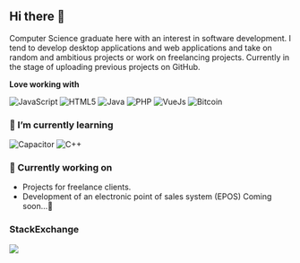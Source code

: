 ## Hi there 👋

Computer Science graduate here with an interest in software development. I tend to develop desktop applications and web applications and take on random and ambitious projects or work on freelancing projects. Currently in the stage of uploading previous projects on GitHub. 

**Love working with**

<div display="flex">
  <img src="https://img.shields.io/badge/JavaScript-F7DF1E?style=for-the-badge&logo=javascript&logoColor=black" alt="JavaScript"/>
  <img src="https://img.shields.io/badge/HTML5-E34F26?style=for-the-badge&logo=html5&logoColor=white" alt="HTML5"/>
  <img src="https://img.shields.io/badge/Java-ED8B00?style=for-the-badge&logo=openjdk&logoColor=white" alt="Java"/>
  <img src="https://img.shields.io/badge/PHP-777BB4?style=for-the-badge&logo=php&logoColor=white" alt="PHP"/>
  <img src="https://img.shields.io/badge/Vue.js-35495E?style=for-the-badge&logo=vue.js&logoColor=4FC08D" alt="VueJs"/>
  <img src="https://img.shields.io/badge/Bitcoin-000000?style=for-the-badge&logo=bitcoin&logoColor=white" alt="Bitcoin"/>
</div>

### 🌱 I’m currently learning

<div display="flex">
  <img src="https://img.shields.io/badge/Capacitor-119EFF?style=for-the-badge&logo=Capacitor&logoColor=white" alt="Capacitor"/>
  <img src="https://img.shields.io/badge/C%2B%2B-00599C?style=for-the-badge&logo=c%2B%2B&logoColor=white" alt="C++"/>
</div>

### 🔭 Currently working on

- Projects for freelance clients.
- Development of an electronic point of sales system (EPOS) Coming soon...🎯



### StackExchange
<a href="https://stackexchange.com/users/6570849/racing121"><img src="https://aleen42.github.io/badges/src/stackexchange.svg"/></a>
